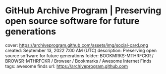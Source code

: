 # GitHub Archive Program | Preserving open source software for future generations

cover: https://archiveprogram.github.com/assets/img/social-card.png
created: September 13, 2022 7:00 AM (UTC)
description: Preserving open source software for future generations
folder: BOOKMRKS-MTHRFCKR / BROWSR-MTHRFCKR / Browser / Bookmarks / Awesome Internet Finds
tags: awesome finds
url: https://archiveprogram.github.com
